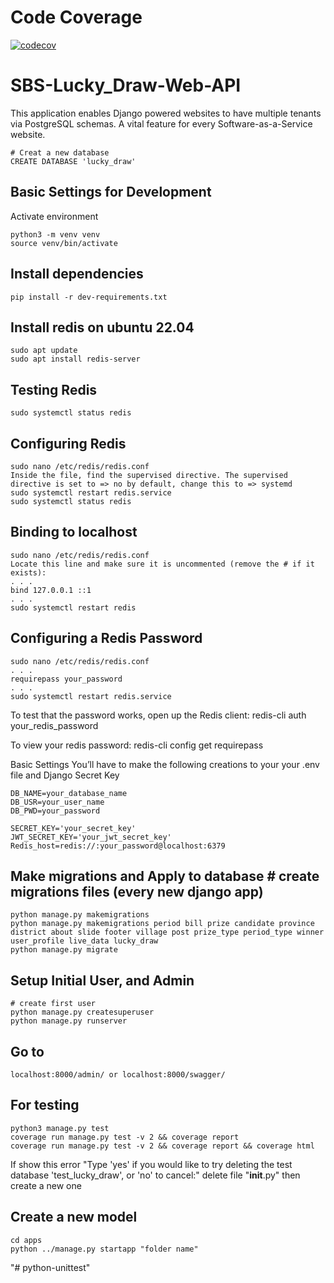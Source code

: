 # Code Coverage

<!-- [![codecov](https://codecov.io/gh/med1213/python-unittest/branch/master/graph/badge.svg)](https://codecov.io/gh/med1213/python-unittest) -->

[![codecov](https://codecov.io/gh/med1213/python-unittest/branch/master/graph/badge.svg)](https://app.codecov.io/gh/med1213/python-unittest/branch/master)

# SBS-Lucky_Draw-Web-API

This application enables Django powered websites to have multiple tenants via PostgreSQL schemas. A vital feature for every Software-as-a-Service website.

    # Creat a new database
    CREATE DATABASE 'lucky_draw'

## Basic Settings for Development

Activate environment

    python3 -m venv venv
    source venv/bin/activate

## Install dependencies

    pip install -r dev-requirements.txt

## Install redis on ubuntu 22.04

    sudo apt update
    sudo apt install redis-server

## Testing Redis

    sudo systemctl status redis

## Configuring Redis

    sudo nano /etc/redis/redis.conf
    Inside the file, find the supervised directive. The supervised directive is set to => no by default, change this to => systemd
    sudo systemctl restart redis.service
    sudo systemctl status redis

## Binding to localhost

    sudo nano /etc/redis/redis.conf
    Locate this line and make sure it is uncommented (remove the # if it exists):
    . . .
    bind 127.0.0.1 ::1
    . . .
    sudo systemctl restart redis

## Configuring a Redis Password

    sudo nano /etc/redis/redis.conf
    . . .
    requirepass your_password
    . . .
    sudo systemctl restart redis.service

To test that the password works, open up the Redis client:
redis-cli
auth your_redis_password

To view your redis password:
redis-cli
config get requirepass

Basic Settings
You’ll have to make the following creations to your your .env file
and Django Secret Key

    DB_NAME=your_database_name
    DB_USR=your_user_name
    DB_PWD=your_password

    SECRET_KEY='your_secret_key'
    JWT_SECRET_KEY='your_jwt_secret_key'
    Redis_host=redis://:your_password@localhost:6379

## Make migrations and Apply to database # create migrations files (every new django app)

    python manage.py makemigrations
    python manage.py makemigrations period bill prize candidate province district about slide footer village post prize_type period_type winner user_profile live_data lucky_draw
    python manage.py migrate

## Setup Initial User, and Admin

    # create first user
    python manage.py createsuperuser
    python manage.py runserver

## Go to

    localhost:8000/admin/ or localhost:8000/swagger/

## For testing

    python3 manage.py test
    coverage run manage.py test -v 2 && coverage report
    coverage run manage.py test -v 2 && coverage report && coverage html

If show this error "Type 'yes' if you would like to try deleting the test database 'test_lucky_draw', or 'no' to cancel:"
delete file "**init**.py" then create a new one

## Create a new model

    cd apps
    python ../manage.py startapp "folder name"

"# python-unittest"

